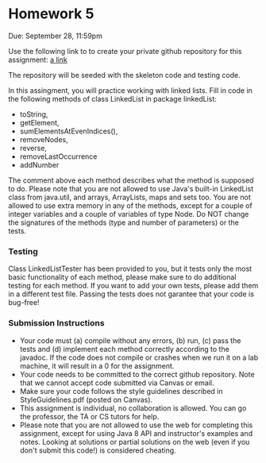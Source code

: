 # Homework 5
Due: September 28, 11:59pm

Use the following link to to create your private github repository for this assignment: [a link](https://classroom.github.com/a/-yThwjrI)

The repository will be seeded with the skeleton code and testing code. 


In this assingment, you will practice working with linked lists. Fill in code in the following methods of class LinkedList in package linkedList:
- toString, 
- getElement, 
- sumElementsAtEvenIndices(),
- removeNodes, 
- reverse, 
- removeLastOccurrence
- addNumber

The comment above each method describes what the method is supposed to do. Please note that you are not allowed to use Java's 
built-in LinkedList class from java.util, and arrays, ArrayLists, maps and sets too. 
You are not allowed to use extra memory in any of the methods, except for a couple of integer variables and a couple of variables of type Node.
Do NOT change the signatures of the methods (type and number of parameters) or the tests. 

### Testing
Class LinkedListTester has been provided to you, but it tests only the most basic functionality of each method, please make sure to do additional testing
for each method. If you want to add your own tests, please add them in a different test file.  Passing the tests does not garantee that your code is bug-free!

### Submission Instructions

- Your code must (a) compile without any errors, (b) run, (c) pass the tests and (d) implement each method correctly according to the javadoc. 
 If the code does not compile or crashes when we run it on a lab machine, it will result in a 0 for the assignment. 
 - Your code needs to be committed to the correct github repository. Note that we cannot accept code submitted via Canvas or email. 
- Make sure your code follows the style guidelines described in StyleGuidelines.pdf (posted on Canvas). 
- This assignment is individual, no collaboration is allowed. You can go the professor, the TA or CS tutors for help. 
- Please note that you are not allowed to use the web for completing this assignment, except for using Java 8 API and instructor's examples and notes. 
Looking at solutions or partial solutions on the web (even if you don't submit this code!) is considered cheating.
